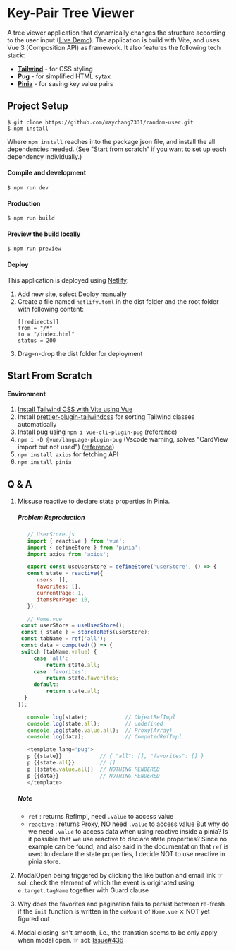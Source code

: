 # Key-Pair Tree Viewer

A tree viewer application that dynamically changes the structure according to the user input ([Live Demo](https://front-random-user.netlify.app/)). The application is build with Vite, and uses Vue 3 (Composition API) as framework. It also features the following tech stack:

- [**Tailwind**](https://tailwindcss.com/) - for CSS styling
- **Pug** - for simplified HTML sytax
- [**Pinia**](https://pinia.vuejs.org/) - for saving key value pairs

## Project Setup

```
$ git clone https://github.com/maychang7331/random-user.git
$ npm install
```

Where `npm install` reaches into the package.json file, and install the all dependencies needed. (See "Start from scratch" if you want to set up each dependency individually.)

#### Compile and development

```
$ npm run dev
```

#### Production

```
$ npm run build
```

#### Preview the build locally

```
$ npm run preview
```

#### Deploy

This application is deployed using [Netlify](https://www.netlify.com/):

1. Add new site, select Deploy manually
2. Create a file named `netlify.toml` in the dist folder and the root folder with following content:
   ```
   [[redirects]]
   from = "/*"
   to = "/index.html"
   status = 200
   ```
3. Drag-n-drop the dist folder for deployment

## Start From Scratch

#### Environment

1. [Install Tailwind CSS with Vite using Vue](https://tailwindcss.com/docs/guides/vite#vue)
2. Install [prettier-plugin-tailwindcss](https://github.com/tailwindlabs/prettier-plugin-tailwindcss) for sorting Tailwind classes automatically
3. Install pug using `npm i vue-cli-plugin-pug` ([reference](https://medium.com/itsems-frontend/adding-pug-sass-to-your-project-a77668123f6b))
4. `npm i -D @vue/language-plugin-pug` (Vscode warning, solves "CardView import but not used") ([reference](https://www.npmjs.com/package/@vue/language-plugin-pug))
5. `npm install axios` for fetching API
6. `npm install pinia`

## Q & A

1. Missuse reactive to declare state properties in Pinia.

   ##### Problem Reproduction

   ```js
      // UserStore.js
      import { reactive } from 'vue';
      import { defineStore } from 'pinia';
      import axios from 'axios';

      export const useUserStore = defineStore('userStore', () => {
      const state = reactive({
         users: [],
         favorites: [],
         currentPage: 1,
         itemsPerPage: 10,
      });
   ```

   ```js
      // Home.vue
   	const userStore = useUserStore();
   	const { state } = storeToRefs(userStore);
   	const tabName = ref('all');
   	const data = computed(() => {
   	switch (tabName.value) {
   		case 'all':
   			return state.all;
   		case 'favorites':
   			return state.favorites;
   		default:
   			return state.all;
     }
   });

      console.log(state);            // ObjectRefImpl
      console.log(state.all);        // undefined
      console.log(state.value.all);  // Proxy(Array)
      console.log(data);             // ComputedRefImpl

      <template lang="pug">
      p {{state}}            // { "all": [], "favorites": [] }
      p {{state.all}}        // []
      p {{state.value.all}}  // NOTHING RENDERED
      p {{data}}             // NOTHING RENDERED
      </template>
   ```

   ##### Note

   - `ref` : returns RefImpl, need `.value` to access value
   - `reactive` : returns Proxy, NO need `.value` to access value
     But why do we need `.value` to access data when using reactive inside a pinia? Is it possible that we use reactive to declare state properties? Since no example can be found, and also said in the documentation that `ref` is used to declare the state properties, I decide NOT to use reactive in pinia store.

2. ModalOpen being triggered by clicking the like button and email link ☞ sol: check the element of which the event is originated using `e.target.tagName` together with Guard clause

3. Why does the favorites and pagination fails to persist between re-fresh if the `init` function is written in the `onMount` of `Home.vue` ⨯ NOT yet figured out
4. Modal closing isn't smooth, i.e., the transtion seems to be only apply when modal open. ☞ sol: [Issue#436](https://github.com/saadeghi/daisyui/issues/436)
